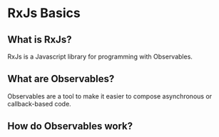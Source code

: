 # RxJs Basics

## What is RxJs?

RxJs is a Javascript library for programming with Observables.

## What are Observables?

Observables are a tool to make it easier to compose asynchronous or callback-based code.

## How do Observables work?
